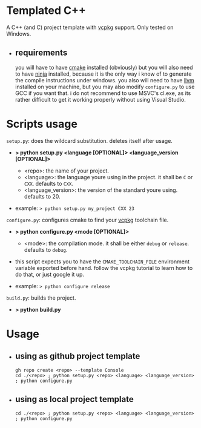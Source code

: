 # Templated C++
A C++ (and C) project template with [vcpkg](https://vcpkg.io/) support. Only tested on Windows.

  - ## requirements
    you will have to have [cmake](https://cmake.org/) installed (obviously) but you will also need to have [ninja](https://ninja-build.org/) installed, because it is the only way i know of to generate the compile instructions under windows. you also will need to have [llvm](https://github.com/llvm/llvm-project) installed on your machine, but you may also modify ``configure.py`` to use GCC if you want that. i do not recommend to use MSVC's cl.exe, as its rather difficult to get it working properly without using Visual Studio.

# Scripts usage

``setup.py``: does the wildcard substitution. deletes itself after usage.
  - **> python setup.py <repo> <language [OPTIONAL]> <language_version [OPTIONAL]>**
    - \<repo>: the name of your project.
    - \<language>: the language youre using in the project. it shall be ``C`` or ``CXX``. defaults to ``CXX``.
    - \<language_version>: the version of the standard youre using. defaults to 20.
      
  - example: ``> python setup.py my_project CXX 23``
    
``configure.py``: configures cmake to find your [vcpkg](https://vcpkg.io/) toolchain file.
  - **> python configure.py <mode [OPTIONAL]>**
    - \<mode>: the compilation mode. it shall be either ``debug`` or ``release``. defaults to ``debug``.
      
  - this script expects you to have the ``CMAKE_TOOLCHAIN_FILE`` environment variable exported before hand. follow the vcpkg tutorial to learn how to do that, or just google it up.

  - example: ``> python configure release``

``build.py``: builds the project.
  - **> python build.py**

# Usage
  - ## using as github project template
    ``gh repo create <repo> --template Console``\
    ``cd ./<repo> ; python setup.py <repo> <language> <language_version> ; python configure.py``
  - ## using as local project template
    ``cd ./<repo> ; python setup.py <repo> <language> <language_version> ; python configure.py``
